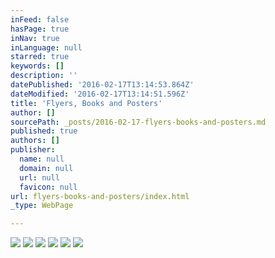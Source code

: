 ```yaml
---
inFeed: false
hasPage: true
inNav: true
inLanguage: null
starred: true
keywords: []
description: ''
datePublished: '2016-02-17T13:14:53.864Z'
dateModified: '2016-02-17T13:14:51.596Z'
title: 'Flyers, Books and Posters'
author: []
sourcePath: _posts/2016-02-17-flyers-books-and-posters.md
published: true
authors: []
publisher:
  name: null
  domain: null
  url: null
  favicon: null
url: flyers-books-and-posters/index.html
_type: WebPage

---
```

![](https://s3-us-west-2.amazonaws.com/the-grid-img/p/10a41e9287310035a01b370a3a4c101b586f408e.jpg)
![](https://s3-us-west-2.amazonaws.com/the-grid-img/p/828f96202c16e8bbde531793f13f81629d94dec2.jpg)
![](https://s3-us-west-2.amazonaws.com/the-grid-img/p/e0c304922bd9ae1ec93eaa9498912021320cf3dd.png)
![](https://s3-us-west-2.amazonaws.com/the-grid-img/p/8cc0c4cc6fb3493e3f6208e552b66b4af80be480.jpg)
![](https://s3-us-west-2.amazonaws.com/the-grid-img/p/3a2dabcb33968575957aa7da69366ee6bbfe02c8.jpg)
![](https://s3-us-west-2.amazonaws.com/the-grid-img/p/8d0e1cfa2603c56692f2ffa5684445c27c48171a.png)